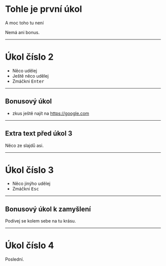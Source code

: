 # Tohle je první úkol

A moc toho tu není

Nemá ani bonus.

---

# Úkol číslo 2

* Něco udělej
* Ještě něco udělej
* Zmáčkni <kbd>Enter</kbd>

----

## Bonusový úkol

* zkus ještě najít na https://google.com

---

## Extra text před úkol 3

Něco ze slajdů asi.

----

# Úkol číslo 3

* Něco jinýho udělej
* Zmáčkni <kbd>Esc</kbd>

----

## Bonusový úkol k zamyšlení

Podívej se kolem sebe na tu krásu.

---

# Úkol číslo 4  

Poslední.